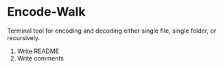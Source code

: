 # Encode-Walk
Terminal tool for encoding and decoding either single file, single folder, or recursively.

1. Write README
2. Write comments

